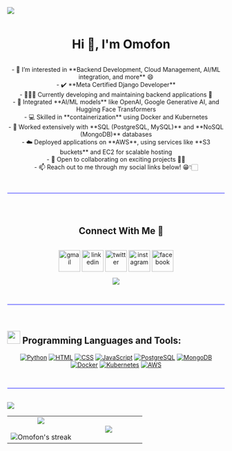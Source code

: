 <!--horizontal divider(gradiant)-->
<img src="https://user-images.githubusercontent.com/73097560/115834477-dbab4500-a447-11eb-908a-139a6edaec5c.gif">

<!--h1 without bottom border-->
<div id="user-content-toc">
  <ul align="center">
    <summary><h1 style="display: inline-block">Hi 👋, I'm Omofon</h1></summary>
  </ul>
</div>

<!--Intro start-->
<p align="center">
- 👀 I’m interested in **Backend Development, Cloud Management, AI/ML integration, and more** 😄<br/>
- ✔️ **Meta Certified Django Developer**<br/>
- 👨🏻‍💻 Currently developing and maintaining backend applications 📱<br/>
- 🤖 Integrated **AI/ML models** like OpenAI, Google Generative AI, and Hugging Face Transformers<br/>
- 💻 Skilled in **containerization** using Docker and Kubernetes<br/>
- 💾 Worked extensively with **SQL (PostgreSQL, MySQL)** and **NoSQL (MongoDB)** databases<br/>
- ☁️ Deployed applications on **AWS**, using services like **S3 buckets** and EC2 for scalable hosting<br/>
- 💞️ Open to collaborating on exciting projects ✌🏻<br/>
- 📫 Reach out to me through my social links below! 😁👇🏻<br/>
</p>
<!--Intro end-->

</br>
<hr style="height:2px;#8080ff;border-width:0;border-radius:5px;color:gray;background-color:#8080ff">
</br>

<!-- Connect with me -->
<!--h2 without bottom border-->
<div id="user-content-toc">
  <ul align="center">
    <summary><h2 style="display: inline-block">Connect With Me 🤝</h2></summary>
  </ul>
</div>

<!--icons and links-->
<p align="center">
<a href="mailto:abasiomofonudoh@gmail.com" target="blank"><img align="center" src="https://www.freepnglogos.com/uploads/logo-gmail-png/logo-gmail-png-for-gmail-email-client-mac-app-store-16.png" alt="gmail" height="50" width="50" /></a>
<a href="https://www.linkedin.com/in/abasiomofon-udoh/" target="blank"><img align="center" src="https://user-images.githubusercontent.com/88904952/234979284-68c11d7f-1acc-4f0c-ac78-044e1037d7b0.png" alt="linkedin" height="50" width="50" /></a>
<a href="https://twitter.com/qntler" target="blank"><img align="center" src="https://user-images.githubusercontent.com/88904952/234980676-61bfb021-ecc8-48f7-88e6-34c1b06c4a58.png" alt="twitter" height="50" width="50" /></a> 
<a href="https://www.instagram.com/omofon_u/" target="blank"><img align="center" src="https://user-images.githubusercontent.com/88904952/234981169-2dd1e58f-4b7e-468c-8213-034ba62156c3.png" alt="instagram" height="50" width="50" /></a>
<a href="https://web.facebook.com/profile.php?id=100087552244749" target="blank"><img align="center" src="https://www.freepnglogos.com/uploads/logo-facebook-png/logo-facebook-facebook-logo-transparent-png-pictures-icons-and-0.png" alt="facebook" height="50" width="50" /></a>
</p>

<!--profile visit count-->
<div align="center">
  
[![](https://visitcount.itsvg.in/api?id=Omofon&icon=3&color=6)](https://visitcount.itsvg.in)
  
</div>

</br>
<hr style="height:2px;#8080ff;border-width:0;border-radius:5px;color:gray;background-color:#8080ff">
</br>

## <img src="https://media.giphy.com/media/iY8CRBdQXODJSCERIr/giphy.gif" width="30px"> Programming Languages and Tools:

<p align="center">
<a href="https://www.python.org/">
<img border="0" alt="Python" src="https://img.icons8.com/color/48/000000/python--v2.png"/></a>
<a href="https://html.com/#What_is_HTML">
<img border="0" alt="HTML" src="https://img.icons8.com/color/48/000000/html-5--v1.png"/></a>
<a href="https://en.wikipedia.org/wiki/CSS">
<img border="0" alt="CSS" src="https://img.icons8.com/color/48/000000/css3.png"/></a>
<a href="https://www.javascript.com/">
<img border="0" alt="JavaScript" src="https://img.icons8.com/color/48/000000/javascript--v1.png"/></a>
<a href="https://www.postgresql.org/">
<img border="0" alt="PostgreSQL" src="https://img.icons8.com/color/48/000000/postgreesql.png"/></a>
<a href="https://www.mongodb.com/">
<img border="0" alt="MongoDB" src="https://img.icons8.com/color/48/000000/mongodb.png"/></a>
<a href="https://www.docker.com/">
<img border="0" alt="Docker" src="https://img.icons8.com/color/48/000000/docker.png"/></a>
<a href="https://kubernetes.io/">
<img border="0" alt="Kubernetes" src="https://img.icons8.com/color/48/000000/kubernetes.png"/></a>
<a href="https://aws.amazon.com/">
<img border="0" alt="AWS" src="https://img.icons8.com/color/48/000000/amazon-web-services.png"/></a>
</p>

</br>
<hr style="height:2px;#8080ff;border-width:0;border-radius:5px;color:gray;background-color:#8080ff">
</br>

<!--horizontal divider(gradiant)-->
<img src="https://user-images.githubusercontent.com/73097560/115834477-dbab4500-a447-11eb-908a-139a6edaec5c.gif">

<!--- stats  (start) -->
<p align="center">
  <!--- stats (start) -->
<table align="center">
<tr border="none">
<td width="50%" align="center">
  
  <img  align="center"  src="https://github-readme-stats.vercel.app/api?username=Omofon&theme=dark&show_icons=true&count_private=true" />
  <br></br>
  <img  title="🔥 Get streak stats for your profile at git.io/streak-stats" alt="Omofon's streak" src="https://github-readme-streak-stats.herokuapp.com/?user=Omofon&theme=dark&hide_border=false" /> 
</td>

<td width="50%" align="center">

  <img  align="center"  src="https://github-readme-stats.anuraghazra1.vercel.app/api/top-langs/?username=Omofon&theme=dark&hide_border=false&no-bg=true&no-frame=true&langs_count=10"/>
  
  </td>
</tr>
</table>
<!--- stats (end) -->
